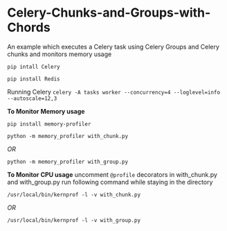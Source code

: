 # Celery-Chunks-and-Groups-with-Chords
An example which executes a Celery task using Celery Groups and Celery chunks and monitors memory usage

`pip intall Celery`

`pip install Redis`

Running Celery
`celery -A tasks worker --concurrency=4 --loglevel=info --autoscale=12,3`

**To Monitor Memory usage**

`pip install memory-profiler`

`python -m memory_profiler with_chunk.py`

 *OR*

 `python -m memory_profiler with_group.py`
 
 **To Monitor CPU usage**
uncomment `@profile` decorators in with_chunk.py and with_group.py
run following command while staying in the directory

`/usr/local/bin/kernprof -l -v with_chunk.py`

*OR*

`/usr/local/bin/kernprof -l -v with_group.py`
